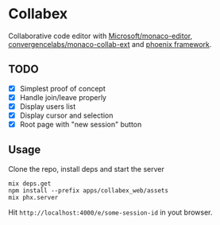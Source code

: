 # Collabex

Collaborative code editor with [Microsoft/monaco-editor](https://microsoft.github.io/monaco-editor/), [convergencelabs/monaco-collab-ext](https://github.com/convergencelabs/monaco-collab-ext) and [phoenix framework](https://github.com/phoenixframework/phoenix).

## TODO

- [x] Simplest proof of concept
- [x] Handle join/leave properly
- [x] Display users list
- [x] Display cursor and selection
- [x] Root page with "new session" button

## Usage

Clone the repo, install deps and start the server

    mix deps.get
    npm install --prefix apps/collabex_web/assets
    mix phx.server

Hit `http://localhost:4000/e/some-session-id` in yout browser.